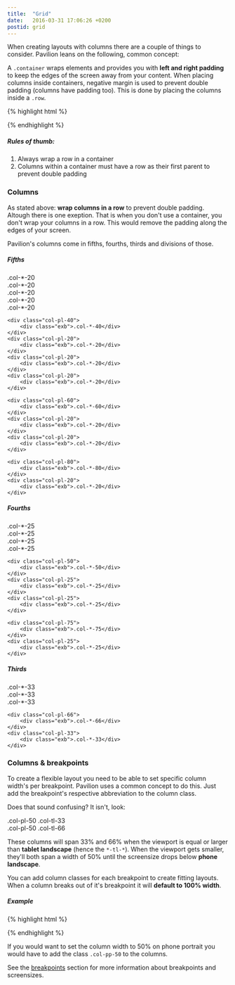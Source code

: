 ```yaml
---
title:  "Grid"
date:   2016-03-31 17:06:26 +0200
postid: grid
---
```


When creating layouts with columns there are a couple of things to consider. Pavilion leans on the following, common concept:

A `.container` wraps elements and provides you with **left and right padding** to keep the edges of the screen away
from your content. When placing columns inside containers, negative margin is used to prevent double padding (columns have padding too).
This is done by placing the columns inside a `.row`.

{% highlight html %}
<div class="container">
    <div class="row">
        <!-- Columns go here, inside a row to prevent double paddings -->
    </div>
</div>
{% endhighlight %}

##### Rules of thumb:
1. Always wrap a row in a container
2. Columns within a container must have a row as their first parent to prevent double padding

### Columns
As stated above: **wrap columns in a row** to prevent double padding. Altough there is one exeption. That is when you don't use a container,
you don't wrap your columns in a row. This would remove the padding along the edges of your screen.

Pavilion's columns come in fifths, fourths, thirds and divisions of those. 


##### Fifths


<div class="row">
    <div class="col-pl-20">
        <div class="exb">.col-*-20</div>
    </div>
    <div class="col-pl-20">
        <div class="exb">.col-*-20</div>
    </div>
    <div class="col-pl-20">
        <div class="exb">.col-*-20</div>
    </div>
    <div class="col-pl-20">
        <div class="exb">.col-*-20</div>
    </div>
    <div class="col-pl-20">
        <div class="exb">.col-*-20</div>
    </div>
    
    <div class="col-pl-40">
        <div class="exb">.col-*-40</div>
    </div>
    <div class="col-pl-20">
        <div class="exb">.col-*-20</div>
    </div>
    <div class="col-pl-20">
        <div class="exb">.col-*-20</div>
    </div>
    <div class="col-pl-20">
        <div class="exb">.col-*-20</div>
    </div>
    
    <div class="col-pl-60">
        <div class="exb">.col-*-60</div>
    </div>
    <div class="col-pl-20">
        <div class="exb">.col-*-20</div>
    </div>
    <div class="col-pl-20">
        <div class="exb">.col-*-20</div>
    </div>
    
    <div class="col-pl-80">
        <div class="exb">.col-*-80</div>
    </div>
    <div class="col-pl-20">
        <div class="exb">.col-*-20</div>
    </div>
</div>

##### Fourths

<div class="row">
    <div class="col-pl-25">
        <div class="exb">.col-*-25</div>
    </div>
    <div class="col-pl-25">
        <div class="exb">.col-*-25</div>
    </div>
    <div class="col-pl-25">
        <div class="exb">.col-*-25</div>
    </div>
    <div class="col-pl-25">
        <div class="exb">.col-*-25</div>
    </div>
    
    <div class="col-pl-50">
        <div class="exb">.col-*-50</div>
    </div>
    <div class="col-pl-25">
        <div class="exb">.col-*-25</div>
    </div>
    <div class="col-pl-25">
        <div class="exb">.col-*-25</div>
    </div>
    
    <div class="col-pl-75">
        <div class="exb">.col-*-75</div>
    </div>
    <div class="col-pl-25">
        <div class="exb">.col-*-25</div>
    </div>
</div>

##### Thirds

<div class="row">
    <div class="col-pl-33">
        <div class="exb">.col-*-33</div>
    </div>
    <div class="col-pl-33">
        <div class="exb">.col-*-33</div>
    </div>
    <div class="col-pl-33">
        <div class="exb">.col-*-33</div>
    </div>
    
    <div class="col-pl-66">
        <div class="exb">.col-*-66</div>
    </div>
    <div class="col-pl-33">
        <div class="exb">.col-*-33</div>
    </div>
</div>

### Columns & breakpoints
To create a flexible layout you need to be able to set specific column width's per breakpoint. Pavilion uses a common concept to do this.
Just add the breakpoint's respective abbreviation to the column class. 

Does that sound confusing? It isn't, look:

<div class="row-flex">
    <div class="col-pl-50 col-tl-33">
        <div class="exb">.col-pl-50 .col-tl-33</div>
    </div>
    <div class="col-pl-50 col-tl-66">
        <div class="exb">.col-pl-50 .col-tl-66</div>
    </div>
</div>

These columns will span 33% and 66% when the viewport is equal or larger than **tablet landscape** (hence the `*-tl-*`).
When the viewport gets smaller, they'll both span a width of 50% until the screensize drops below **phone landscape**.

You can add column classes for each breakpoint to create fitting layouts. When a column breaks out of it's breakpoint it will **default to
100% width**.

##### Example

{% highlight html %}
<div class="row">
    <div class="col-pl-50 col-tl-33">
        <!-- 33.3333% width on 'tablet landscape' or larger -->
        <!-- 50% width on 'phone landscape' or larger -->
        <!-- 100% width on smaller than 'phone landscape' -->
    </div>
    <div class="col-pl-50 col-tl-66">
        <!-- 66.6666% width on tablet landscape or larger -->
        <!-- 50% width on 'phone landscape' or larger -->
        <!-- 100% width on smaller than 'phone landscape' -->
    </div>
</div>
{% endhighlight %}

If you would want to set the column width to 50% on phone portrait you would have to add the class `.col-pp-50` to the columns.

See the <a href="#breakpoints" data-scroll>breakpoints</a> section for more information about 
breakpoints and screensizes.